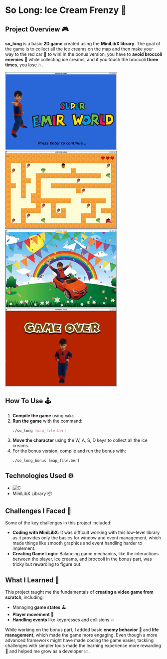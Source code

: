 # So Long: Ice Cream Frenzy 🍦

## Project Overview 🎮

**so_long** is a basic **2D game** created using the **MiniLibX library**. 
The goal of the game is to collect all the ice creams on the map and then make your way to the red car 🚗 to win! 
In the bonus version, you have to **avoid broccoli enemies** 🥦 while collecting ice creams, and if you touch the broccoli **three times**, you lose 💥. 

<img src="screenshots/start_image.png" alt="My Image" height="250"/> <img src="screenshots/game.png" alt="My Image" height="250"/> 
<img src="screenshots/winning_image.png" alt="My Image" height="250"/> <img src="screenshots/game_over_image.png" alt="My Image" height="250"/> 


## How To Use 🕹️

1. **Compile the game** using `make`.
2. **Run the game** with the command:
   ```bash
   ./so_long [map_file.ber]
3. **Move the character** using the W, A, S, D keys to collect all the ice creams.
4. For the bonus version, compile and run the bonus with:
   ```make bonus
   ./so_long_bonus [map_file.ber]

## Technologies Used ⚙️

- <img src="https://cdn.worldvectorlogo.com/logos/c-1.svg" alt="C" width="40" height="40"/>
- MiniLibX Library 📦

## Challenges I Faced 🧠
Some of the key challenges in this project included:

- **Coding with MiniLibX**: It was difficult working with this low-level library as it provides only the basics for window and event management, which made things like smooth graphics and event handling harder to implement.
- **Creating Game Logic**: Balancing game mechanics, like the interactions between the player, ice creams, and broccoli in the bonus part, was tricky but rewarding to figure out.

## What I Learned 🧩
This project taught me the fundamentals of **creating a video game from scratch**, including:

- Managing **game states** 🕹️
- **Player movement** 👾
- **Handling events** like keypresses and collisions 💥

While working on the bonus part, I added basic **enemy behavior** 👹 and **life management**, which made the game more engaging.
Even though a more advanced framework might have made coding the game easier, tackling challenges with simpler tools made the learning experience more rewarding 🌟 and helped me grow as a developer 📈.
